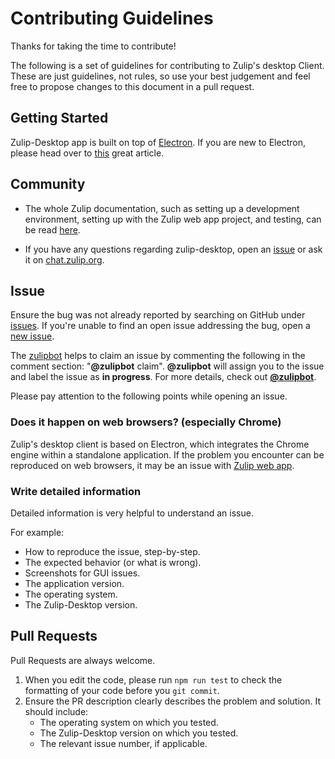 # Contributing Guidelines

Thanks for taking the time to contribute!

The following is a set of guidelines for contributing to Zulip's desktop Client. These are just guidelines, not rules, so use your best judgement and feel free to propose changes to this document in a pull request.

## Getting Started

Zulip-Desktop app is built on top of [Electron](http://electron.atom.io/). If you are new to Electron, please head over to [this](https://jlord.us/essential-electron) great article.

## Community

- The whole Zulip documentation, such as setting up a development environment, setting up with the Zulip web app project, and testing, can be read [here](https://zulip.readthedocs.io).

- If you have any questions regarding zulip-desktop, open an [issue](https://github.com/zulip/zulip-desktop/issues/new/) or ask it on [chat.zulip.org](https://chat.zulip.org/#narrow/stream/16-desktop).

## Issue

Ensure the bug was not already reported by searching on GitHub under [issues](https://github.com/zulip/zulip-desktop/issues). If you're unable to find an open issue addressing the bug, open a [new issue](https://github.com/zulip/zulip-desktop/issues/new).

The [zulipbot](https://github.com/zulip/zulipbot) helps to claim an issue by commenting the following in the comment section: "**@zulipbot** claim". **@zulipbot** will assign you to the issue and label the issue as **in progress**. For more details, check out [**@zulipbot**](https://github.com/zulip/zulipbot).

Please pay attention to the following points while opening an issue.

### Does it happen on web browsers? (especially Chrome)

Zulip's desktop client is based on Electron, which integrates the Chrome engine within a standalone application.
If the problem you encounter can be reproduced on web browsers, it may be an issue with [Zulip web app](https://github.com/zulip/zulip).

### Write detailed information

Detailed information is very helpful to understand an issue.

For example:

- How to reproduce the issue, step-by-step.
- The expected behavior (or what is wrong).
- Screenshots for GUI issues.
- The application version.
- The operating system.
- The Zulip-Desktop version.

## Pull Requests

Pull Requests are always welcome.

1. When you edit the code, please run `npm run test` to check the formatting of your code before you `git commit`.
2. Ensure the PR description clearly describes the problem and solution. It should include:
   - The operating system on which you tested.
   - The Zulip-Desktop version on which you tested.
   - The relevant issue number, if applicable.
